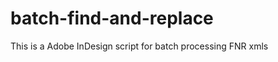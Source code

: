 batch-find-and-replace
======================

This is a Adobe InDesign script for batch processing FNR xmls